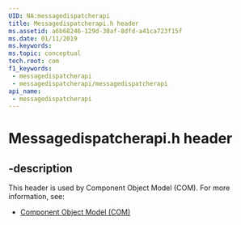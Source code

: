 ```yaml
---
UID: NA:messagedispatcherapi
title: Messagedispatcherapi.h header
ms.assetid: a6b68246-129d-30af-8dfd-a41ca723f15f
ms.date: 01/11/2019
ms.keywords: 
ms.topic: conceptual
tech.root: com
f1_keywords:
 - messagedispatcherapi
 - messagedispatcherapi/messagedispatcherapi
api_name:
 - messagedispatcherapi
---
```


# Messagedispatcherapi.h header


## -description

This header is used by Component Object Model (COM). For more information, see:

- [Component Object Model (COM)](../_com/index.md)

